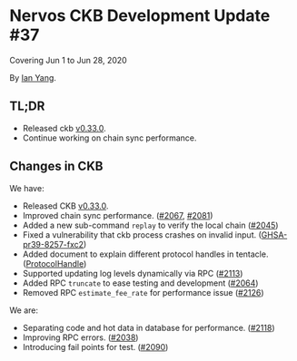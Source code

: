 # Nervos CKB Development Update #37

Covering Jun 1 to Jun 28, 2020

By [Ian Yang](https://github.com/doitian).

## TL;DR

* Released ckb [v0.33.0](https://github.com/nervosnetwork/ckb/releases/tag/v0.33.0).
* Continue working on chain sync performance.

## Changes in CKB

We have:

* Released CKB [v0.33.0](https://github.com/nervosnetwork/ckb/releases/tag/v0.33.0).
* Improved chain sync performance. ([#2067](https://github.com/nervosnetwork/ckb/pull/2067), [#2081](https://github.com/nervosnetwork/ckb/pull/2081))
* Added a new sub-command `replay` to verify the local chain ([#2045](https://github.com/nervosnetwork/ckb/pull/2045))
* Fixed a vulnerability that ckb process crashes on invalid input. ([GHSA-pr39-8257-fxc2](https://github.com/nervosnetwork/ckb/security/advisories/GHSA-pr39-8257-fxc2))
* Added document to explain different protocol handles in tentacle. ([ProtocolHandle](https://github.com/nervosnetwork/tentacle/blob/7a278a243f47b062ed739d5e566d4ffbc4269bd9/src/service/config.rs#L203-L228))
* Supported updating log levels dynamically via RPC ([#2113](https://github.com/nervosnetwork/ckb/pull/2113))
* Added RPC `truncate` to ease testing and development ([#2064](https://github.com/nervosnetwork/ckb/pull/2064))
* Removed RPC `estimate_fee_rate` for performance issue ([#2126](https://github.com/nervosnetwork/ckb/pull/2126))

We are:

* Separating code and hot data in database for performance. ([#2118](https://github.com/nervosnetwork/ckb/pull/2118))
* Improving RPC errors. ([#2038](https://github.com/nervosnetwork/ckb/pull/2038))
* Introducing fail points for test. ([#2090](https://github.com/nervosnetwork/ckb/pull/2090))
